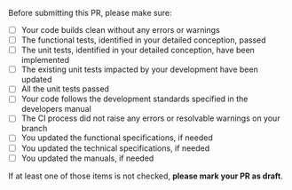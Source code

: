 Before submitting this PR, please make sure:

- [ ] Your code builds clean without any errors or warnings
- [ ] The functional tests, identified in your detailed conception, passed
- [ ] The unit tests, identified in your detailed conception, have been implemented
- [ ] The existing unit tests impacted by your development have been updated
- [ ] All the unit tests passed
- [ ] Your code follows the development standards specified in the developers manual
- [ ] The CI process did not raise any errors or resolvable warnings on your branch
- [ ] You updated the functional specifications, if needed
- [ ] You updated the technical specifications, if needed
- [ ] You updated the manuals, if needed

If at least one of those items is not checked, **please mark your PR as draft**.
